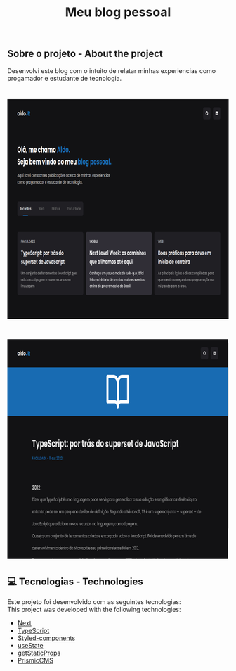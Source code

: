 <h1 align="center">
  <strong>Meu blog pessoal</strong>
</h1>
<br>

## Sobre o projeto - About the project

Desenvolvi este blog com o intuito de relatar minhas experiencias como progamador e estudante de tecnologia.

<h1 align="center" display="flex">
   <img height="500px" src=".github/tela1.png">
</h1>

<h1 align="center" display="flex">
   <img height="500px" src=".github/tela2.png">
</h1>

## :computer: Tecnologias - Technologies

Este projeto foi desenvolvido com as seguintes tecnologias:
<br>
This project was developed with the following technologies:

- [Next](https://nextjs.org/)
- [TypeScript](https://www.typescriptlang.org/)
- [Styled-components](https://styled-components.com/)
- [useState](https://pt-br.reactjs.org/docs/hooks-reference.html)
- [getStaticProps](https://nextjs.org/docs/basic-features/data-fetching/get-static-props)
- [PrismicCMS](https://prismic.io/)
  <br>

